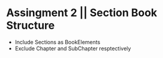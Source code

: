 # Assingment 2	||	Section Book Structure

* Include Sections as BookElements
* Exclude Chapter and SubChapter resptectively